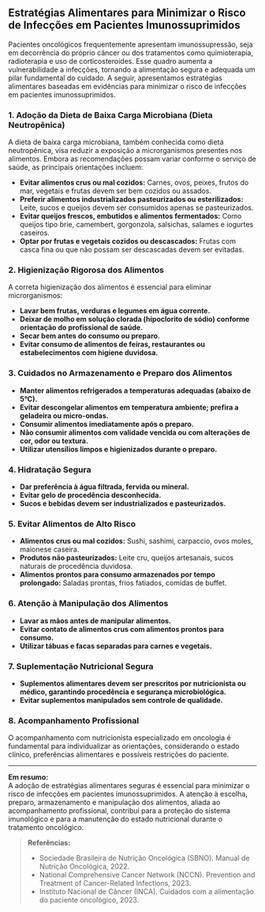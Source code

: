 
## Estratégias Alimentares para Minimizar o Risco de Infecções em Pacientes Imunossuprimidos

Pacientes oncológicos frequentemente apresentam imunossupressão, seja em decorrência do próprio câncer ou dos tratamentos como quimioterapia, radioterapia e uso de corticosteroides. Esse quadro aumenta a vulnerabilidade a infecções, tornando a alimentação segura e adequada um pilar fundamental do cuidado. A seguir, apresentamos estratégias alimentares baseadas em evidências para minimizar o risco de infecções em pacientes imunossuprimidos.

### 1. **Adoção da Dieta de Baixa Carga Microbiana (Dieta Neutropênica)**

A dieta de baixa carga microbiana, também conhecida como dieta neutropênica, visa reduzir a exposição a microrganismos presentes nos alimentos. Embora as recomendações possam variar conforme o serviço de saúde, as principais orientações incluem:

- **Evitar alimentos crus ou mal cozidos:** Carnes, ovos, peixes, frutos do mar, vegetais e frutas devem ser bem cozidos ou assados.
- **Preferir alimentos industrializados pasteurizados ou esterilizados:** Leite, sucos e queijos devem ser consumidos apenas se pasteurizados.
- **Evitar queijos frescos, embutidos e alimentos fermentados:** Como queijos tipo brie, camembert, gorgonzola, salsichas, salames e iogurtes caseiros.
- **Optar por frutas e vegetais cozidos ou descascados:** Frutas com casca fina ou que não possam ser descascadas devem ser evitadas.

### 2. **Higienização Rigorosa dos Alimentos**

A correta higienização dos alimentos é essencial para eliminar microrganismos:

- **Lavar bem frutas, verduras e legumes em água corrente.**
- **Deixar de molho em solução clorada (hipoclorito de sódio) conforme orientação do profissional de saúde.**
- **Secar bem antes do consumo ou preparo.**
- **Evitar consumo de alimentos de feiras, restaurantes ou estabelecimentos com higiene duvidosa.**

### 3. **Cuidados no Armazenamento e Preparo dos Alimentos**

- **Manter alimentos refrigerados a temperaturas adequadas (abaixo de 5°C).**
- **Evitar descongelar alimentos em temperatura ambiente; prefira a geladeira ou micro-ondas.**
- **Consumir alimentos imediatamente após o preparo.**
- **Não consumir alimentos com validade vencida ou com alterações de cor, odor ou textura.**
- **Utilizar utensílios limpos e higienizados durante o preparo.**

### 4. **Hidratação Segura**

- **Dar preferência à água filtrada, fervida ou mineral.**
- **Evitar gelo de procedência desconhecida.**
- **Sucos e bebidas devem ser industrializados e pasteurizados.**

### 5. **Evitar Alimentos de Alto Risco**

- **Alimentos crus ou mal cozidos:** Sushi, sashimi, carpaccio, ovos moles, maionese caseira.
- **Produtos não pasteurizados:** Leite cru, queijos artesanais, sucos naturais de procedência duvidosa.
- **Alimentos prontos para consumo armazenados por tempo prolongado:** Saladas prontas, frios fatiados, comidas de buffet.

### 6. **Atenção à Manipulação dos Alimentos**

- **Lavar as mãos antes de manipular alimentos.**
- **Evitar contato de alimentos crus com alimentos prontos para consumo.**
- **Utilizar tábuas e facas separadas para carnes e vegetais.**

### 7. **Suplementação Nutricional Segura**

- **Suplementos alimentares devem ser prescritos por nutricionista ou médico, garantindo procedência e segurança microbiológica.**
- **Evitar suplementos manipulados sem controle de qualidade.**

### 8. **Acompanhamento Profissional**

O acompanhamento com nutricionista especializado em oncologia é fundamental para individualizar as orientações, considerando o estado clínico, preferências alimentares e possíveis restrições do paciente.

---

**Em resumo:**  
A adoção de estratégias alimentares seguras é essencial para minimizar o risco de infecções em pacientes imunossuprimidos. A atenção à escolha, preparo, armazenamento e manipulação dos alimentos, aliada ao acompanhamento profissional, contribui para a proteção do sistema imunológico e para a manutenção do estado nutricional durante o tratamento oncológico.

> **Referências:**
> - Sociedade Brasileira de Nutrição Oncológica (SBNO). Manual de Nutrição Oncológica, 2022.
> - National Comprehensive Cancer Network (NCCN). Prevention and Treatment of Cancer-Related Infections, 2023.
> - Instituto Nacional de Câncer (INCA). Cuidados com a alimentação do paciente oncológico, 2023.
```
